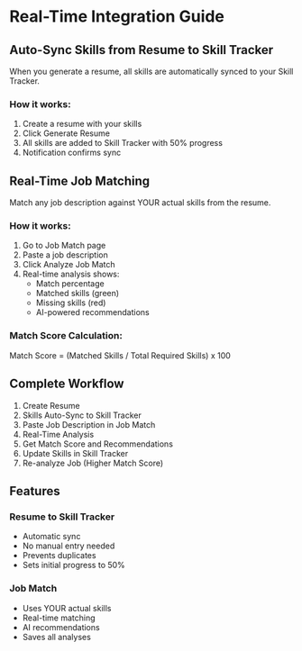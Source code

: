 # Real-Time Integration Guide

## Auto-Sync Skills from Resume to Skill Tracker

When you generate a resume, all skills are automatically synced to your Skill Tracker.

### How it works:
1. Create a resume with your skills
2. Click Generate Resume
3. All skills are added to Skill Tracker with 50% progress
4. Notification confirms sync

## Real-Time Job Matching

Match any job description against YOUR actual skills from the resume.

### How it works:
1. Go to Job Match page
2. Paste a job description
3. Click Analyze Job Match
4. Real-time analysis shows:
   - Match percentage
   - Matched skills (green)
   - Missing skills (red)
   - AI-powered recommendations

### Match Score Calculation:
Match Score = (Matched Skills / Total Required Skills) x 100

## Complete Workflow

1. Create Resume
2. Skills Auto-Sync to Skill Tracker
3. Paste Job Description in Job Match
4. Real-Time Analysis
5. Get Match Score and Recommendations
6. Update Skills in Skill Tracker
7. Re-analyze Job (Higher Match Score)

## Features

### Resume to Skill Tracker
- Automatic sync
- No manual entry needed
- Prevents duplicates
- Sets initial progress to 50%

### Job Match
- Uses YOUR actual skills
- Real-time matching
- AI recommendations
- Saves all analyses
